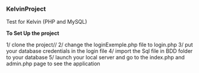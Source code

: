### KelvinProject
Test for Kelvin (PHP and MySQL)

**To Set Up the project**

1/ clone the project//
2/ change the loginExemple.php file to login.php
3/ put your database credentials in the login file
4/ import the Sql file in BDD folder to your database
5/ launch your local server and go to the index.php and admin.php page to see the application

